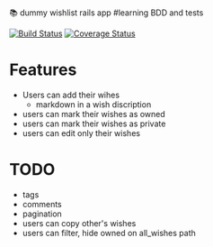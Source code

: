 :books: dummy wishlist rails app #learning BDD and tests

[![Build Status](https://travis-ci.org/handcrab/wishlist.svg?branch=master)](https://travis-ci.org/handcrab/wishlist)
[![Coverage Status](https://coveralls.io/repos/handcrab/wishlist/badge.svg)](https://coveralls.io/r/handcrab/wishlist)

# Features
- Users can add their wihes
  - markdown in a wish discription
- users can mark their wishes as owned
- users can mark their wishes as private
- users can edit only their wishes

# TODO
- tags
- comments
- pagination
- users can copy other's wishes
- users can filter, hide owned on all_wishes path
